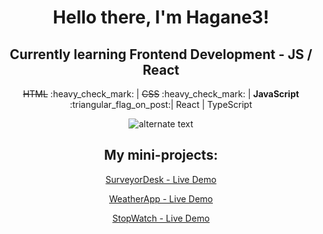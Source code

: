  <h1 align="center">Hello there, I'm Hagane3!</h1>
 <h2 align="center">Currently learning Frontend Development - JS / React</h1>
 <p align="center"><strike>HTML</strike> :heavy_check_mark: | <strike>CSS</strike> :heavy_check_mark: | <strong>JavaScript</strong> :triangular_flag_on_post:| React | TypeScript</p>
 
 <p align="center">
    <img src="https://github-readme-streak-stats.herokuapp.com?user=Hagane3" alt="alternate text">
 </p>

<h2 align="center"> My mini-projects: </h2>
<p align="center"><a href="https://chic-wisp-32805b.netlify.app/">SurveyorDesk - Live Demo</a></p>
<p align="center"><a href="https://fantastic-hamster-c7689e.netlify.app/">WeatherApp - Live Demo</a></p>
<p align="center"><a href="https://deluxe-melomakarona-276e47.netlify.app/">StopWatch - Live Demo</a></p>
